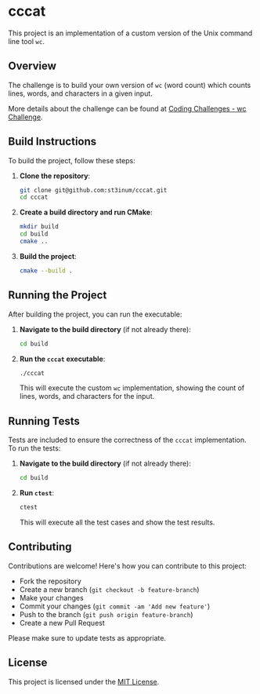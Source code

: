 # cccat

This project is an implementation of a custom version of the Unix command line tool `wc`.

## Overview
The challenge is to build your own version of `wc` (word count) which counts lines, words, and characters in a given input.

More details about the challenge can be found at [Coding Challenges - wc Challenge](https://codingchallenges.fyi/challenges/challenge-wc).

## Build Instructions
To build the project, follow these steps:

1. **Clone the repository**:
   ```sh
   git clone git@github.com:st3inum/cccat.git
   cd cccat
   ```

2. **Create a build directory and run CMake**:
   ```sh
   mkdir build
   cd build
   cmake ..
   ```

3. **Build the project**:
   ```sh
   cmake --build .
   ```

## Running the Project
After building the project, you can run the executable:

1. **Navigate to the build directory** (if not already there):
   ```sh
   cd build
   ```

2. **Run the `cccat` executable**:
   ```sh
   ./cccat
   ```

   This will execute the custom `wc` implementation, showing the count of lines, words, and characters for the input.

## Running Tests
Tests are included to ensure the correctness of the `cccat` implementation. To run the tests:

1. **Navigate to the build directory** (if not already there):
   ```sh
   cd build
   ```

2. **Run `ctest`**:
   ```sh
   ctest
   ```

   This will execute all the test cases and show the test results.

## Contributing
Contributions are welcome! Here's how you can contribute to this project:
- Fork the repository
- Create a new branch (`git checkout -b feature-branch`)
- Make your changes
- Commit your changes (`git commit -am 'Add new feature'`)
- Push to the branch (`git push origin feature-branch`)
- Create a new Pull Request

Please make sure to update tests as appropriate.

## License
This project is licensed under the [MIT License](LICENSE).
